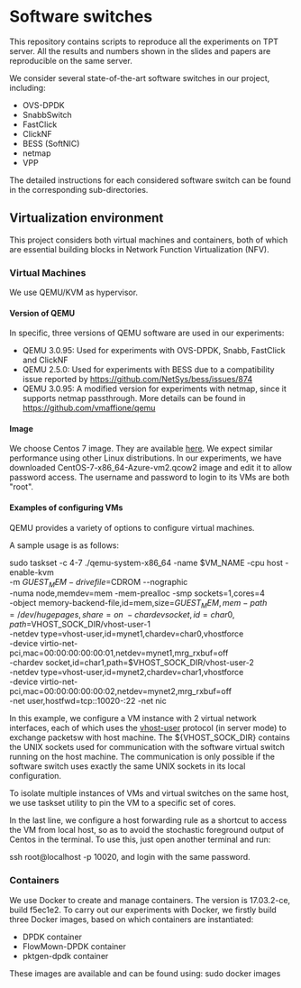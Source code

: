 # Software switches
This repository contains scripts to reproduce all the experiments on TPT server. All the results and numbers shown in the slides and papers are reproducible on the same server.

We consider several state-of-the-art software switches in our project, including:
* OVS-DPDK
* SnabbSwitch
* FastClick
* ClickNF
* BESS (SoftNIC)
* netmap
* VPP

The detailed instructions for each considered software switch can be found in the corresponding sub-directories.

## Virtualization environment
This project considers both virtual machines and containers, both of which are essential building blocks in Network Function Virtualization (NFV).

### Virtual Machines
We use QEMU/KVM as hypervisor. 

#### Version of QEMU
In specific, three versions of QEMU software are used in our experiments:

* QEMU 3.0.95: Used for experiments with OVS-DPDK, Snabb, FastClick and ClickNF
* QEMU 2.5.0: Used for experiments with BESS due to a compatibility issue reported by https://github.com/NetSys/bess/issues/874
* QEMU 3.0.95: A modified version for experiments with netmap, since it supports netmap passthrough. More details can be found in https://github.com/vmaffione/qemu

#### Image
We choose Centos 7 image. They are available [here](https://cloud.centos.org/centos/7/images/). We expect similar performance using other Linux distributions. In our experiments, we have downloaded CentOS-7-x86_64-Azure-vm2.qcow2 image and edit it to allow password access. The username and password to login to its VMs are both "root".

#### Examples of configuring VMs
QEMU provides a variety of options to configure virtual machines. 

A sample usage is as follows:

sudo taskset -c 4-7 ./qemu-system-x86_64 -name $VM_NAME -cpu host -enable-kvm \
  -m $GUEST_MEM -drive file=$CDROM --nographic \
  -numa node,memdev=mem -mem-prealloc -smp sockets=1,cores=4 \
  -object memory-backend-file,id=mem,size=$GUEST_MEM,mem-path=/dev/hugepages,share=on \
  -chardev socket,id=char0,path=$VHOST_SOCK_DIR/vhost-user-1 \
  -netdev type=vhost-user,id=mynet1,chardev=char0,vhostforce \
  -device virtio-net-pci,mac=00:00:00:00:00:01,netdev=mynet1,mrg_rxbuf=off \
  -chardev socket,id=char1,path=$VHOST_SOCK_DIR/vhost-user-2 \
  -netdev type=vhost-user,id=mynet2,chardev=char1,vhostforce \
  -device virtio-net-pci,mac=00:00:00:00:00:02,netdev=mynet2,mrg_rxbuf=off \
  -net user,hostfwd=tcp::10020-:22 -net nic

In this example, we configure a VM instance with 2 virtual network interfaces, each of which uses the [vhost-user](https://access.redhat.com/solutions/3394851) protocol (in server mode) to exchange packetsw with host machine. The ${VHOST_SOCK_DIR} contains the UNIX sockets used for communication with the software virtual switch running on the host machine. The communication is only possible if the software switch uses exactly the same UNIX sockets in its local configuration. 

To isolate multiple instances of VMs and virtual switches on the same host, we use taskset utility to pin the VM to a specific set of cores.

In the last line, we configure a host forwarding rule as a shortcut to access the VM from local host, so as to avoid the stochastic foreground output of Centos in the terminal. To use this, just open another terminal and run: 

ssh root@localhost -p 10020, and login with the same password.

### Containers
We use Docker to create and manage containers. The version is 17.03.2-ce, build f5ec1e2. To carry out our experiments with Docker, we firstly build three Docker images, based on which containers are instantiated:
* DPDK container
* FlowMown-DPDK container
* pktgen-dpdk container

These images are available and can be found using: sudo docker images
